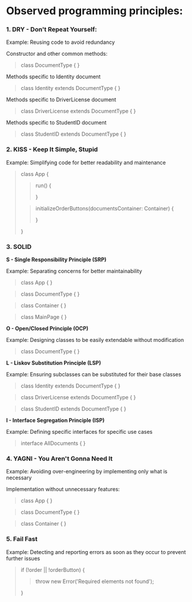 # Observed programming principles:

### 1. DRY - Don't Repeat Yourself:

Example: Reusing code to avoid redundancy

Constructor and other common methods:
>class DocumentType { }

Methods specific to Identity document
>class Identity extends DocumentType { }

Methods specific to DriverLicense document
>class DriverLicense extends DocumentType { }

Methods specific to StudentID document
>class StudentID extends DocumentType { }


### 2. KISS - Keep It Simple, Stupid
 
Example: Simplifying code for better readability and maintenance

>class App {
> 
>>run() {
>>
>>}
>
>>    initializeOrderButtons(documentsContainer: Container) {
>>
>>    }
> 
>}

### 3. SOLID
**S - Single Responsibility Principle (SRP)**

Example: Separating concerns for better maintainability

>class App {
}

>class DocumentType {
}

>class Container {
}

>class MainPage {
}

**O - Open/Closed Principle (OCP)**

Example: Designing classes to be easily extendable without modification

>class DocumentType {
}

**L - Liskov Substitution Principle (LSP)**

Example: Ensuring subclasses can be substituted for their base classes

>class Identity extends DocumentType {
}

>class DriverLicense extends DocumentType {
}

>class StudentID extends DocumentType {
}

**I - Interface Segregation Principle (ISP)**

Example: Defining specific interfaces for specific use cases

>interface AllDocuments {
}

### 4. YAGNI - You Aren't Gonna Need It

Example: Avoiding over-engineering by implementing only what is necessary

Implementation without unnecessary features:
>class App {
}

>class DocumentType {
}

>class Container {
}

### 5. Fail Fast

Example: Detecting and reporting errors as soon as they occur to prevent further issues

>if (!order || !orderButton) {
> 
>>throw new Error('Required elements not found');
> 
>}
